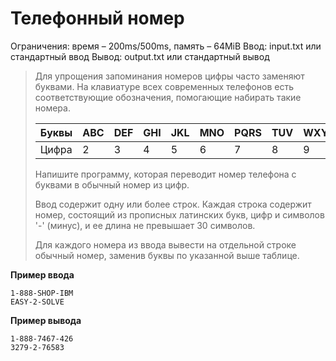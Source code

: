 # Телефонный номер

Ограничения: время – 200ms/500ms, память – 64MiB Ввод: input.txt или стандартный ввод Вывод: output.txt или стандартный вывод

> Для упрощения запоминания номеров цифры часто заменяют буквами. На клавиатуре всех современных телефонов есть соответствующие обозначения, помогающие набирать такие номера.
>
> | Буквы | ABC | DEF | GHI | JKL | MNO | PQRS | TUV | WXYZ |
> | ----- | --- | --- | --- | --- | --- | ---- | --- | ---- |
> | Цифра | 2   | 3   | 4   | 5   | 6   | 7    | 8   | 9    |
>
>
> Напишите программу, которая переводит номер телефона с буквами в обычный номер из цифр.
>
> Ввод содержит одну или более строк. Каждая строка содержит номер, состоящий из прописных латинских букв, цифр и символов '-' (минус), и ее длина не превышает 30 символов.
>
> Для каждого номера из ввода вывести на отдельной строке обычный номер, заменив буквы по указанной выше таблице.

**Пример ввода**
```
1-888-SHOP-IBM
EASY-2-SOLVE
```
**Пример вывода**
```
1-888-7467-426
3279-2-76583
```
